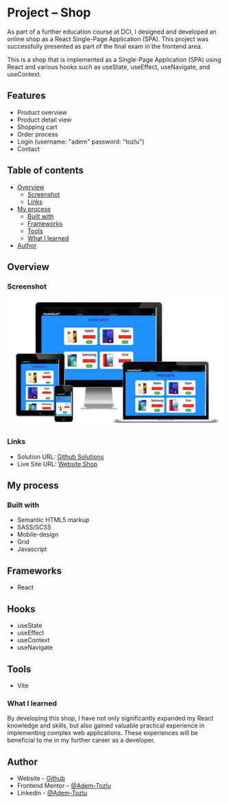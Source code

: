 # Project – Shop

As part of a further education course at DCI, I designed and developed an online shop as a React Single-Page Application (SPA). This project was successfully presented as part of the final exam in the frontend area.

This is a shop that is implemented as a Single-Page Application (SPA) using React and various hooks such as useState, useEffect, useNavigate, and useContext.

## Features

- Product overview
- Product detail view
- Shopping cart
- Order process
- Login (username: "adem" password: "tozlu")
- Contact

## Table of contents

- [Overview](#overview)
  - [Screenshot](#screenshot)
  - [Links](#links)
- [My process](#my-process)
  - [Built with](#built-with)
  - [Frameworks](#frameworks)
  - [Tools](#tools)
  - [What I learned](#what-i-learned)
- [Author](#author)



## Overview

### Screenshot

![Screenshot](public/screenshot.png)




### Links

- Solution URL: [Github Solutions](https://github.com/Adem-Tozlu/Project-Shop)
- Live Site URL: [Website Shop](https://project-shop-xi.vercel.app/)

## My process

### Built with

- Semantic HTML5 markup
- SASS/SCSS
- Mobile-design
- Grid
- Javascript

## Frameworks
 - React

## Hooks
 - useState
 - useEffect
 - useContext
 - useNavigate

## Tools
 - Vite

### What I learned


By developing this shop, I have not only significantly expanded my React knowledge and skills, but also gained valuable practical experience in implementing complex web applications.
These experiences will be beneficial to me in my further career as a developer.
## Author

- Website - [Github](https://github.com/Adem-Tozlu)
- Frontend Mentor – [@Adem-Tozlu](https://www.frontendmentor.io/profile/Adem-Tozlu)
- Linkedin - [@Adem-Tozlu](https://www.linkedin.com/in/adem-tozlu-8906b52a5)
